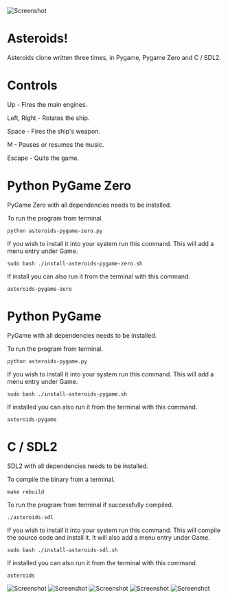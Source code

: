 ![Screenshot](screenshots/Asteroids2.png)
# Asteroids!

Asteroids clone written three times, in Pygame, Pygame Zero and C / SDL2.


# Controls

Up - Fires the main engines.

Left, Right - Rotates the ship.

Space - Fires the ship's weapon.

M - Pauses or resumes the music.

Escape - Quits the game.


# Python PyGame Zero

PyGame Zero with all dependencies needs to be installed.

To run the program from terminal.

    python asteroids-pygame-zero.py


If you wish to install it into your system run this command. This will add a menu entry under Game.

    sudo bash ./install-asteroids-pygame-zero.sh


If install you can also run it from the terminal with this command.

    asteroids-pygame-zero


# Python PyGame

PyGame with all dependencies needs to be installed.

To run the program from terminal.

    python asteroids-pygame.py


If you wish to install it into your system run this command. This will add a menu entry under Game.

    sudo bash ./install-asteroids-pygame.sh


If installed you can also run it from the terminal with this command.

    asteroids-pygame


# C / SDL2

SDL2 with all dependencies needs to be installed.

To compile the binary from a terminal.

    make rebuild


To run the program from terminal if successfully compiled.

    ./asteroids-sdl


If you wish to install it into your system run this command. This will compile the source code and install it. It will also add a menu entry under Game.

    sudo bash ./install-asteroids-sdl.sh


If installed you can also run it from the terminal with this command.

    asteroids

![Screenshot](screenshots/Asteroids3.png)
![Screenshot](screenshots/Asteroids4.png)
![Screenshot](screenshots/Asteroids5.png)
![Screenshot](screenshots/Asteroids6.png)
![Screenshot](screenshots/Asteroids7.png)
